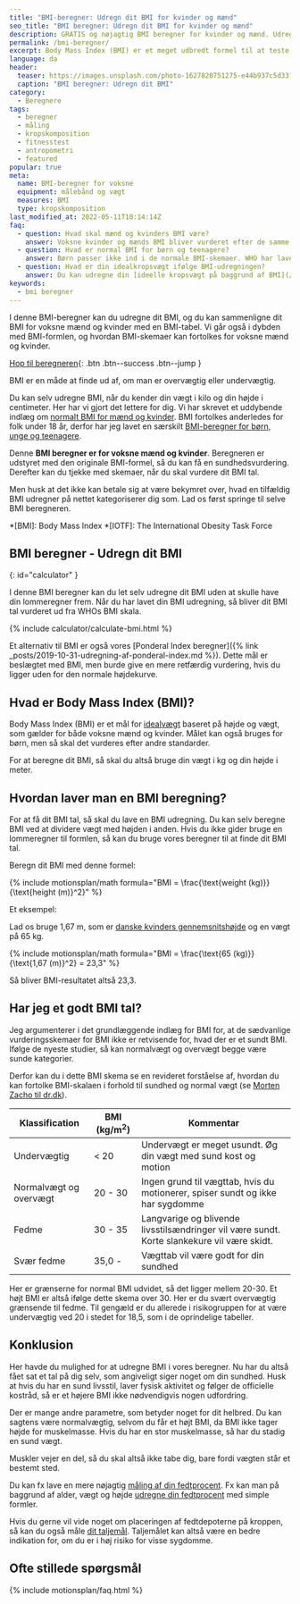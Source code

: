 ```yaml
---
title: "BMI-beregner: Udregn dit BMI for kvinder og mænd"
seo_title: "BMI beregner: Udregn dit BMI for kvinder og mænd"
description: GRATIS og nøjagtig BMI beregner for kvinder og mænd. Udregn dit BMI og sammenlign det med et forbedret BMI skema og tabel. Forstå alle detaljerne i dag!
permalink: /bmi-beregner/
excerpt: Body Mass Index (BMI) er et meget udbredt formel til at teste og måle, om du er sund. I denne BMI-beregner kan du udregne dit BMI og vurdere resultatet ud fra en forbedret BMI skala og tabel for voksne mænd og kvinder.
language: da
header:
  teaser: https://images.unsplash.com/photo-1627820751275-e44b937c5d33?ixlib=rb-1.2.1&ixid=MnwxMjA3fDB8MHxzZWFyY2h8NDJ8fG1lYXN1cmVtZW50fGVufDB8fDB8fA%3D%3D&auto=format&fit=crop&h=300&w=400&q=10
  caption: "BMI beregner: Udregn dit BMI"
category:
  - Beregnere
tags:
  - beregner
  - måling
  - kropskomposition
  - fitnesstest
  - antropometri
  - featured
popular: true
meta:
  name: BMI-beregner for voksne
  equipment: målebånd og vægt
  measures: BMI
  type: kropskomposition
last_modified_at: 2022-05-11T10:14:14Z
faq:
  - question: Hvad skal mænd og kvinders BMI være?
    answer: Voksne kvinder og mænds BMI bliver vurderet efter de samme tabeller. Studier har vist, at et sundt BMI ligger i den højere del af 'normalvægt'. Du kan se [BMI-skemaer her](/bmi/).
  - question: Hvad er normal BMI for børn og teenagere?
    answer: Børn passer ikke ind i de normale BMI-skemaer. WHO har lavet skemaer, hvor du kan vurdere børns BMI. Du kan læse mere om [BMI for børn, unge og teenagere](/bmi-beregner-boern-unge-teenagere/).
  - question: Hvad er din idealkropsvægt ifølge BMI-udregningen?
    answer: Du kan udregne din [ideelle kropsvægt på baggrund af BMI](/idealvaegt/).
keywords:
  - bmi beregner
---
```


I denne BMI-beregner kan du udregne dit BMI, og du kan sammenligne dit BMI for voksne mænd og kvinder med en BMI-tabel. Vi går også i dybden med BMI-formlen, og hvordan BMI-skemaer kan fortolkes for voksne mænd og kvinder.

[<i class='fas fa-calculator'></i> Hop til beregneren](#calculator){: .btn .btn--success .btn--jump }

BMI er en måde at finde ud af, om man er overvægtig eller undervægtig.

Du kan selv udregne BMI, når du kender din vægt i kilo og din højde i centimeter. Her har vi gjort det lettere for dig. Vi har skrevet et uddybende indlæg om [normalt BMI for mænd og kvinder](/bmi/). BMI fortolkes anderledes for folk under 18 år, derfor har jeg lavet en særskilt [BMI-beregner for børn, unge og teenagere](/bmi-beregner-boern-unge-teenagere/).

Denne **BMI beregner er for voksne mænd og kvinder**. Beregneren er udstyret med den originale BMI-formel, så du kan få en sundhedsvurdering. Derefter kan du tjekke med skemaer, når du skal vurdere dit BMI tal.

Men husk at det ikke kan betale sig at være bekymret over, hvad en tilfældig BMI udregner på nettet kategoriserer dig som. Lad os først springe til selve BMI beregneren.

*[BMI]: Body Mass Index
*[IOTF]: The International Obesity Task Force

## BMI beregner - Udregn dit BMI
{: id="calculator" }

I denne BMI beregner kan du let selv udregne dit BMI uden at skulle have din lommeregner frem. Når du har lavet din BMI udregning, så bliver dit BMI tal vurderet ud fra WHOs BMI skala.

{% include calculator/calculate-bmi.html %}

Et alternativ til BMI er også vores [Ponderal Index beregner]({% link _posts/2019-10-31-udregning-af-ponderal-index.md %}). Dette mål er beslægtet med BMI, men burde give en mere retfærdig vurdering, hvis du ligger uden for den normale højdekurve.

## Hvad er Body Mass Index (BMI)?

Body Mass Index (BMI) er et mål for [idealvægt](/idealvaegt/) baseret på højde og vægt, som gælder for både voksne mænd og kvinder. Målet kan også bruges for børn, men så skal det vurderes efter andre standarder.

For at beregne dit BMI, så skal du altså bruge din vægt i kg og din højde i meter.

## Hvordan laver man en BMI beregning?

For at få dit BMI tal, så skal du lave en BMI udregning. Du kan selv beregne BMI ved at dividere vægt med højden i anden. Hvis du ikke gider bruge en lommeregner til formlen, så kan du bruge vores beregner til at finde dit BMI tal.

Beregn dit BMI med denne formel:

{% include motionsplan/math formula="BMI = \frac{\text{weight (kg)}}{\text{height (m)}^2}" %}

Et eksempel:

Lad os bruge 1,67 m, som er [danske kvinders gennemsnitshøjde](/hvad-er-gennemsnitshoejden-i-danmark/) og en vægt på 65 kg.

{% include motionsplan/math formula="BMI = \frac{\text{65 (kg)}}{\text{1,67 (m)}^2} = 23,3" %}

Så bliver BMI-resultatet altså 23,3.

## Har jeg et godt BMI tal?

Jeg argumenterer i det grundlæggende indlæg for BMI for, at de sædvanlige vurderingsskemaer for BMI ikke er retvisende for, hvad der er et sundt BMI. Ifølge de nyeste studier, så kan normalvægt og overvægt begge være sunde kategorier.

Derfor kan du i dette BMI skema se en revideret forståelse af, hvordan du kan fortolke BMI-skalaen i forhold til sundhed og normal vægt (se [Morten Zacho til dr.dk](https://www.dr.dk/levnu/krop/du-skal-veje-mere-end-du-tror)).

| Klassification  | BMI (kg/m<sup>2</sup>) | Kommentar |
|---------------|------------------------|-|
| Undervægtig   | < 20    | Undervægt er meget usundt. Øg din vægt med sund kost og motion |
| Normalvægt og overvægt  | 20 - 30                | Ingen grund til vægttab, hvis du motionerer, spiser sundt og ikke har sygdomme |
| Fedme         | 30 - 35 | Langvarige og blivende livsstilsændringer vil være sundt. Korte slankekure vil være skidt. |
| Svær fedme    | 35,0 -  | Vægttab vil være godt for din sundhed |

Her er grænserne for normal BMI udvidet, så det ligger mellem 20-30. Et højt BMI er altså ifølge dette skema over 30. Her er du svært overvægtig grænsende til fedme. Til gengæld er du allerede i risikogruppen for at være undervægtig ved 20 i stedet for 18,5, som i de oprindelige tabeller.

## Konklusion

Her havde du mulighed for at udregne BMI i vores beregner. Nu har du altså fået sat et tal på dig selv, som angiveligt siger noget om din sundhed. Husk at hvis du har en sund livsstil, laver fysisk aktivitet og følger de officielle kostråd, så er et højere BMI ikke nødvendigvis nogen udfordring.

Der er mange andre parametre, som betyder noget for dit helbred. Du kan sagtens være normalvægtig, selvom du får et højt BMI, da BMI ikke tager højde for muskelmasse. Hvis du har en stor muskelmasse, så har du stadig en sund vægt.

Muskler vejer en del, så du skal altså ikke tabe dig, bare fordi vægten står et bestemt sted.

Du kan fx lave en mere nøjagtig [måling af din fedtprocent](/maal-fedtprocent/). Fx kan man på baggrund af alder, vægt og højde [udregne din fedtprocent](/artikel/udregning-af-fedtprocent/) med simple formler.

Hvis du gerne vil vide noget om placeringen af fedtdepoterne på kroppen, så kan du også måle [dit taljemål](/taljemaal/). Taljemålet kan altså være en bedre indikation for, om du er i høj risiko for visse sygdomme.

## Ofte stillede spørgsmål

{% include motionsplan/faq.html %}
